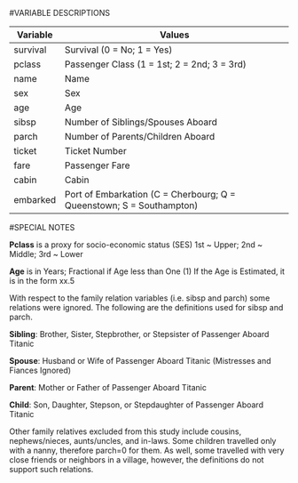 #VARIABLE DESCRIPTIONS

Variable      |  Values 
--- | ---
survival      |  Survival (0 = No; 1 = Yes)
pclass        |  Passenger Class (1 = 1st; 2 = 2nd; 3 = 3rd)
name          |  Name
sex           |  Sex
age           |  Age
sibsp         |  Number of Siblings/Spouses Aboard
parch         |  Number of Parents/Children Aboard
ticket        |  Ticket Number
fare          |  Passenger Fare
cabin         |  Cabin
embarked      |  Port of Embarkation (C = Cherbourg; Q = Queenstown; S = Southampton)

#SPECIAL NOTES

__Pclass__ is a proxy for socio-economic status (SES)
 1st ~ Upper; 2nd ~ Middle; 3rd ~ Lower

__Age__ is in Years; Fractional if Age less than One (1)
 If the Age is Estimated, it is in the form xx.5

With respect to the family relation variables (i.e. sibsp and parch)
some relations were ignored.  The following are the definitions used
for sibsp and parch.

__Sibling__:  Brother, Sister, Stepbrother, or Stepsister of Passenger Aboard Titanic

__Spouse__:   Husband or Wife of Passenger Aboard Titanic (Mistresses and Fiances Ignored)

__Parent__:   Mother or Father of Passenger Aboard Titanic

__Child__:    Son, Daughter, Stepson, or Stepdaughter of Passenger Aboard Titanic


Other family relatives excluded from this study include cousins,
nephews/nieces, aunts/uncles, and in-laws.  Some children travelled
only with a nanny, therefore parch=0 for them.  As well, some
travelled with very close friends or neighbors in a village, however,
the definitions do not support such relations.